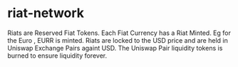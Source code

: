 # riat-network
Riats are Reserved Fiat Tokens. Each Fiat Currency has a Riat Minted. Eg for the Euro , EURR is minted. Riats are locked to the USD price and are held in Uniswap Exchange Pairs againt USD. The Uniswap Pair liquidity tokens is burned to ensure liquidity forever.
